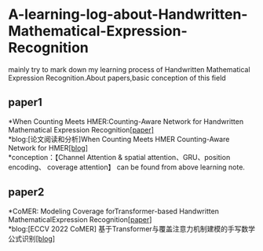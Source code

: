 # A-learning-log-about-Handwritten-Mathematical-Expression-Recognition
  mainly try to mark down my learning process of Handwritten Mathematical Expression Recognition.About papers,basic conception of this field
## paper1
*When Counting Meets HMER:Counting-Aware Network for Handwritten Mathematical Expression Recognition[[paper]](https://arxiv.org/abs/2207.11463)\
*blog:[论文阅读和分析]When Counting Meets HMER Counting-Aware Network for HMER[[blog]](https://blog.csdn.net/kper_yang/article/details/129351525)\
*conception：【Channel Attention & spatial attention、GRU、position encoding、 coverage attention】 can be found from above learning note. 
## paper2
*CoMER: Modeling Coverage forTransformer-based Handwritten MathematicalExpression Recognition[[paper]](https://arxiv.org/abs/2207.04410)\
*blog:[ECCV 2022 CoMER] 基于Transformer与覆盖注意力机制建模的手写数学公式识别[[blog]](https://blog.csdn.net/moxibingdao/article/details/127644505)
